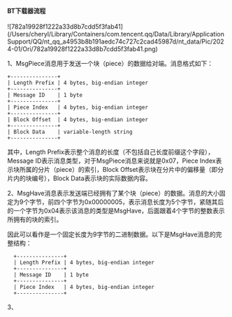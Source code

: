 #### BT下载器流程

![782a19928f1222a33d8b7cdd5f3fab41](/Users/cheryl/Library/Containers/com.tencent.qq/Data/Library/Application Support/QQ/nt_qq_a4953b8b191aedc74c727c2cad45987d/nt_data/Pic/2024-01/Ori/782a19928f1222a33d8b7cdd5f3fab41.png)

1、MsgPiece消息用于发送一个块（piece）的数据给对端。消息格式如下：

```
+---------------+
| Length Prefix | 4 bytes, big-endian integer
+---------------+
| Message ID    | 1 byte
+---------------+
| Piece Index   | 4 bytes, big-endian integer
+---------------+
| Block Offset  | 4 bytes, big-endian integer
+---------------+
| Block Data    | variable-length string
+---------------+
```

其中，Length Prefix表示整个消息的长度（不包括自己长度前缀这个字段），Message ID表示消息类型，对于MsgPiece消息来说就是0x07，Piece Index表示块所属的分片（piece）的索引，Block Offset表示块在分片中的偏移量（即分片内的块编号），Block Data表示块的实际数据内容。

2、MsgHave消息表示发送端已经拥有了某个块（piece）的数据。消息的大小固定为9个字节，前四个字节为0x00000005，表示消息长度为5个字节，紧随其后的一个字节为0x04表示该消息的类型是MsgHave，后面跟着4个字节的整数表示所拥有的块的索引。

  因此可以看作是一个固定长度为9字节的二进制数据。以下是MsgHave消息的完整结构：

```
  +---------------+
  | Length Prefix | 4 bytes, big-endian integer
  +---------------+
  | Message ID    | 1 byte
  +---------------+
  | Piece Index   | 4 bytes, big-endian integer
  +---------------+
```

3、
